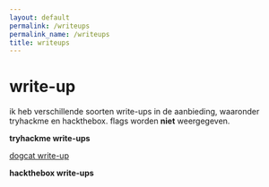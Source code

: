 ```yaml
---
layout: default
permalink: /writeups
permalink_name: /writeups
title: writeups
---
```


# write-up 
ik heb verschillende soorten write-ups in de aanbieding, waaronder tryhackme en hackthebox. flags worden **niet** weergegeven.

**tryhackme write-ups**

[dogcat write-up](https://fpmh.github.io/writeups/tryhackme/dogcat.md)


**hackthebox write-ups**

